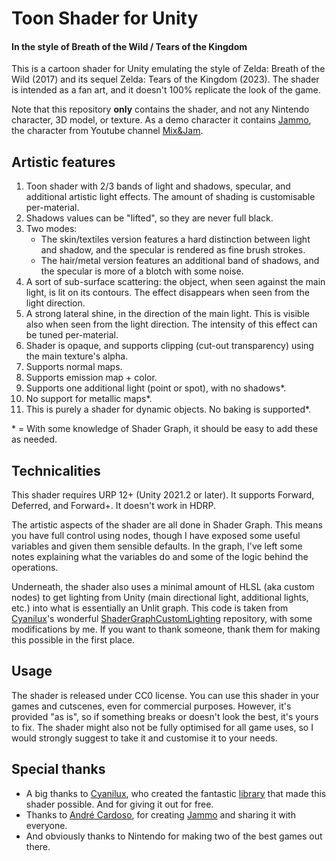 # Toon Shader for Unity
#### In the style of Breath of the Wild / Tears of the Kingdom

This is a cartoon shader for Unity emulating the style of Zelda: Breath of the Wild (2017) and its sequel Zelda: Tears of the Kingdom (2023). The shader is intended as a fan art, and it doesn't 100% replicate the look of the game.

Note that this repository **only** contains the shader, and not any Nintendo character, 3D model, or texture. As a demo character it contains [Jammo](https://github.com/mixandjam/Jammo-Character), the character from Youtube channel [Mix&Jam](https://www.youtube.com/mixandjam).

## Artistic features

1. Toon shader with 2/3 bands of light and shadows, specular, and additional artistic light effects. The amount of shading is customisable per-material.
2. Shadows values can be "lifted", so they are never full black.
3. Two modes:
    - The skin/textiles version features a hard distinction between light and shadow, and the specular is rendered as fine brush strokes.
    - The hair/metal version features an additional band of shadows, and the specular is more of a blotch with some noise.
4. A sort of sub-surface scattering: the object, when seen against the main light, is lit on its contours. The effect disappears when seen from the light direction.
5. A strong lateral shine, in the direction of the main light. This is visible also when seen from the light direction. The intensity of this effect can be tuned per-material.
6. Shader is opaque, and supports clipping (cut-out transparency) using the main texture's alpha.
7. Supports normal maps.
8. Supports emission map + color.
9. Supports one additional light (point or spot), with no shadows\*.
10. No support for metallic maps\*.
11. This is purely a shader for dynamic objects. No baking is supported\*.

\* = With some knowledge of Shader Graph, it should be easy to add these as needed.

## Technicalities
This shader requires URP 12+ (Unity 2021.2 or later). It supports Forward, Deferred, and Forward+. It doesn't work in HDRP.

The artistic aspects of the shader are all done in Shader Graph. This means you have full control using nodes, though I have exposed some useful variables and given them sensible defaults. In the graph, I've left some notes explaining what the variables do and some of the logic behind the operations.

Underneath, the shader also uses a minimal amount of HLSL (aka custom nodes) to get lighting from Unity (main directional light, additional lights, etc.) into what is essentially an Unlit graph. This code is taken from [Cyanilux](https://twitter.com/Cyanilux)'s wonderful [ShaderGraphCustomLighting](https://github.com/Cyanilux/URP_ShaderGraphCustomLighting) repository, with some modifications by me. If you want to thank someone, thank them for making this possible in the first place.

## Usage
The shader is released under CC0 license. You can use this shader in your games and cutscenes, even for commercial purposes. However, it's provided "as is", so if something breaks or doesn't look the best, it's yours to fix. The shader might also not be fully optimised for all game uses, so I would strongly suggest to take it and customise it to your needs.

## Special thanks
- A big thanks to [Cyanilux](https://twitter.com/Cyanilux), who created the fantastic [library](https://github.com/Cyanilux/URP_ShaderGraphCustomLighting) that made this shader possible. And for giving it out for free.
- Thanks to [André Cardoso](https://twitter.com/andre_mc), for creating [Jammo](https://github.com/mixandjam/Jammo-Character) and sharing it with everyone.
- And obviously thanks to Nintendo for making two of the best games out there.
